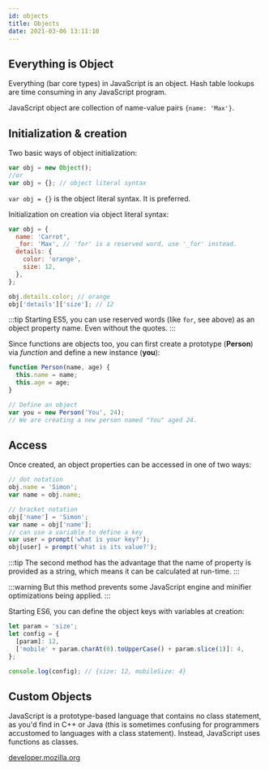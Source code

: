 ```yaml
---
id: objects
title: Objects
date: 2021-03-06 13:11:10
---
```


## Everything is Object

Everything (bar core types) in JavaScript is an object. Hash table lookups are time consuming in any JavaScript program.

JavaScript object are collection of name-value pairs `{name: 'Max'}`.

## Initialization & creation

Two basic ways of object initialization:

```js
var obj = new Object();
//or
var obj = {}; // object literal syntax
```

`var obj = {}` is the object literal syntax. It is preferred.

Initialization on creation via object literal syntax:

```js
var obj = {
  name: 'Carrot',
  _for: 'Max', // 'for' is a reserved word, use '_for' instead.
  details: {
    color: 'orange',
    size: 12,
  },
};

obj.details.color; // orange
obj['details']['size']; // 12
```

:::tip Starting ES5, you can use reserved words (like `for`, see above) as an object property name. Even without the quotes. :::

Since functions are objects too, you can first create a prototype (**Person**) via _function_ and define a new instance (**you**):

```js
function Person(name, age) {
  this.name = name;
  this.age = age;
}

// Define an object
var you = new Person('You', 24);
// We are creating a new person named "You" aged 24.
```

## Access

Once created, an object properties can be accessed in one of two ways:

```js
// dot notation
obj.name = 'Simon';
var name = obj.name;

// bracket notation
obj['name'] = 'Simon';
var name = obj['name'];
// can use a variable to define a key
var user = prompt('what is your key?');
obj[user] = prompt('what is its value?');
```

:::tip The second method has the advantage that the name of property is provided as a string, which means it can be calculated at run-time. :::

:::warning But this method prevents some JavaScript engine and minifier optimizations being applied. :::

Starting ES6, you can define the object keys with variables at creation:

```js
let param = 'size';
let config = {
  [param]: 12,
  ['mobile' + param.charAt(0).toUpperCase() + param.slice(1)]: 4,
};

console.log(config); // {size: 12, mobileSize: 4}
```

## Custom Objects

JavaScript is a prototype-based language that contains no class statement, as you'd find in C++ or Java (this is sometimes confusing for programmers accustomed to languages with a class statement). Instead, JavaScript uses functions as classes.

<a href='https://developer.mozilla.org/en-US/docs/Web/JavaScript/A_re-introduction_to_JavaScript#custom_objects' class='external'>developer.mozilla.org</a>
